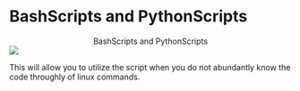 # BashScripts and PythonScripts

 <!DOCTYPE html>
<html>
<body>
  <center>BashScripts and PythonScripts</center>
 <img src='https://cdn.mos.cms.futurecdn.net/LJSA6h759BKJvuaBZyoUY-1200-80.jpg'>
 
 <p>This will allow you to utilize the script when you do not abundantly know the code throughly of linux commands. </p>

</body>
</html> 
